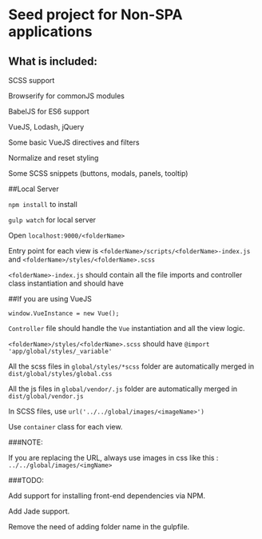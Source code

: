 # Seed project for Non-SPA applications

## What is included:
SCSS support

Browserify for commonJS modules

BabelJS for ES6 support

VueJS, Lodash, jQuery

Some basic VueJS directives and filters

Normalize and reset styling

Some SCSS snippets (buttons, modals, panels, tooltip)

##Local Server

`npm install` to install

`gulp watch` for local server

Open `localhost:9000/<folderName>`


Entry point for each view is `<folderName>/scripts/<folderName>-index.js` and  `<folderName>/styles/<folderName>.scss`

`<folderName>-index.js` should contain all the file imports and controller class instantiation and should have

##If you are using VueJS

`window.VueInstance = new Vue();`

`Controller` file should handle the `Vue` instantiation and all the view logic.


`<folderName>/styles/<folderName>.scss` should have `@import 'app/global/styles/_variable'`

All the scss files in `global/styles/*scss` folder are automatically merged in `dist/global/styles/global.css`

All the js files in `global/vendor/.js` folder are automatically merged in `dist/global/vendor.js`

In SCSS files, use `url('../../global/images/<imageName>')`

Use `container` class for each view.

###NOTE: 

If you are replacing the URL, always use images in css like this : `../../global/images/<imgName>`


###TODO:

Add support for installing front-end dependencies via NPM.

Add Jade support.

Remove the need of adding folder name in the gulpfile.

